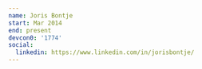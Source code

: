 ```yaml
---
name: Joris Bontje
start: Mar 2014
end: present
devcon0: '1774'
social:
  linkedin: https://www.linkedin.com/in/jorisbontje/
---
```


